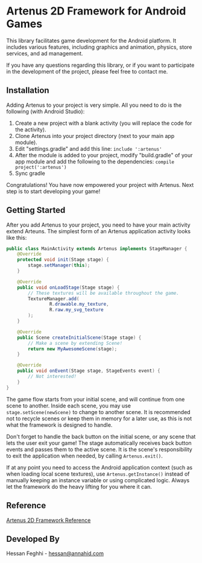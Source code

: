 # Artenus 2D Framework for Android Games

This library facilitates game development for the Android platform. It includes various
features, including graphics and animation, physics, store services, and ad management.

If you have any questions regarding this library, or if you want to participate in the development
of the project, please feel free to contact me.

## Installation

Adding Artenus to your project is very simple. All you need to do is the following (with Android
Studio):

1. Create a new project with a blank activity (you will replace the code for the activity).
2. Clone Artenus into your project directory (next to your main app module).
3. Edit "settings.gradle" and add this line: `include ':artenus'`
4. After the module is added to your project, modify "build.gradle" of your app module and add the
   following to the dependencies: `compile project(':artenus')`
5. Sync gradle

Congratulations! You have now empowered your project with Artenus. Next step is to start developing
your game!

## Getting Started
After you add Artenus to your project, you need to have your main activity extend Arteuns. The
simplest form of an Artenus application activity looks like this:

```java
public class MainActivity extends Artenus implements StageManager {
    @Override
    protected void init(Stage stage) {
        stage.setManager(this);
    }

    @Override
    public void onLoadStage(Stage stage) {
        // These textures will be available throughout the game.
        TextureManager.add(
                R.drawable.my_texture,
                R.raw.my_svg_texture
        );
    }

    @Override
    public Scene createInitialScene(Stage stage) {
        // Make a scene by extending Scene!
        return new MyAwesomeScene(stage);
    }

    @Override
    public void onEvent(Stage stage, StageEvents event) {
        // Not interested!
    }
}
```

The game flow starts from your initial scene, and will continue from one scene to another. Inside
each scene, you may use `stage.setScene(newScene)` to change to another scene. It is recommended not
to recycle scenes or keep them in memory for a later use, as this is not what the framework is
designed to handle.

Don't forget to handle the back button on the initial scene, or any scene that lets the user exit
your game! The stage automatically receives back button events and passes them to the active scene.
It is the scene's responsibility to exit the application when needed, by calling `Artenus.exit()`.

If at any point you need to access the Android application context (such as when loading local scene
textures), use `Artenus.getInstance()` instead of manually keeping an instance variable or using
complicated logic. Always let the framework do the heavy lifting for you where it can.

## Reference

[Artenus 2D Framework Reference](http://annahid.com/artenus/)

## Developed By

Hessan Feghhi - hessan@annahid.com
